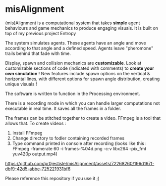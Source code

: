 # misAlignment
(mis)Alignment is a computational system that takes **simple** agent behaviours and game mechanics to produce engaging visuals. It is built on top of my previous project Entropy

The system simulates agents. These agents have an angle and move according to that angle and a defined speed. Agents leave "pheromone" trails behind that fade with time.

Display, spawn and collision mechanics are **customizable**. Look at customizable sections of code (indicated with comments) to **create your own simulation** !
New features include spawn options on the vertical & horizontal lines, with different options for spawn angle distribution, creating unique visuals !

The software is written to function in the Processing environment.

There is a recording mode in which you can handle larger computations not executable in real time. It saves all the frames in a folder.

The frames can be stitched together to create a video. FFmpeg is a tool that allows that. To create videos :

1. Install FFmpeg
2. Change directory to fodler containing recorded frames
3. Type command printed in console after recording (looks like this : FFmpeg -framerate 60 -i frames-%04d.png -c:v libx264 -pix_fmt yuv420p output.mp4)

https://github.com/pr0jestisle/misAlignment/assets/72268260/196d197f-dbf9-42d5-abbe-725221931bf6

Please reference this repository if you use it ;)



